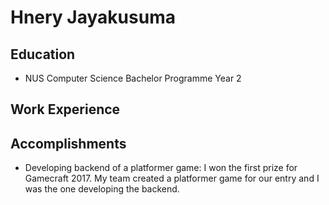 # Hnery Jayakusuma

## Education

* NUS Computer Science Bachelor Programme Year 2

## Work Experience

## Accomplishments

* Developing backend of a platformer game: I won the first prize for Gamecraft 2017. My team created a platformer game for our entry and I was the one developing the backend.

